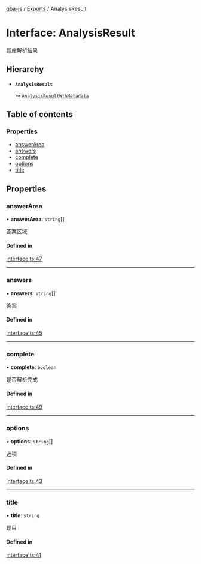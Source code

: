 [qba-js](../README.md) / [Exports](../modules.md) / AnalysisResult

# Interface: AnalysisResult

题库解析结果

## Hierarchy

- **`AnalysisResult`**

  ↳ [`AnalysisResultWthMetadata`](AnalysisResultWthMetadata.md)

## Table of contents

### Properties

- [answerArea](AnalysisResult.md#answerarea)
- [answers](AnalysisResult.md#answers)
- [complete](AnalysisResult.md#complete)
- [options](AnalysisResult.md#options)
- [title](AnalysisResult.md#title)

## Properties

### answerArea

• **answerArea**: `string`[]

答案区域

#### Defined in

[interface.ts:47](https://github.com/enncy/qba-js/blob/1aeebca/src/interface.ts#L47)

___

### answers

• **answers**: `string`[]

答案

#### Defined in

[interface.ts:45](https://github.com/enncy/qba-js/blob/1aeebca/src/interface.ts#L45)

___

### complete

• **complete**: `boolean`

是否解析完成

#### Defined in

[interface.ts:49](https://github.com/enncy/qba-js/blob/1aeebca/src/interface.ts#L49)

___

### options

• **options**: `string`[]

选项

#### Defined in

[interface.ts:43](https://github.com/enncy/qba-js/blob/1aeebca/src/interface.ts#L43)

___

### title

• **title**: `string`

题目

#### Defined in

[interface.ts:41](https://github.com/enncy/qba-js/blob/1aeebca/src/interface.ts#L41)
